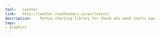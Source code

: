 ```yaml
---
tool:	Leather
link:	http://leather.readthedocs.io/en/latest/
description:	Python charting library for those who need charts now
tags:
- graphics
---
```

